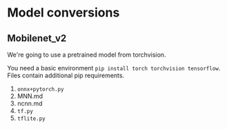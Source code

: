 # Model conversions

## Mobilenet_v2

We're going to use a pretrained model from torchvision.

You need a basic environment `pip install torch torchvision tensorflow`. Files contain additional pip requirements.

1. `onnx+pytorch.py`
1. MNN.md
1. ncnn.md
1. `tf.py`
1. `tflite.py`